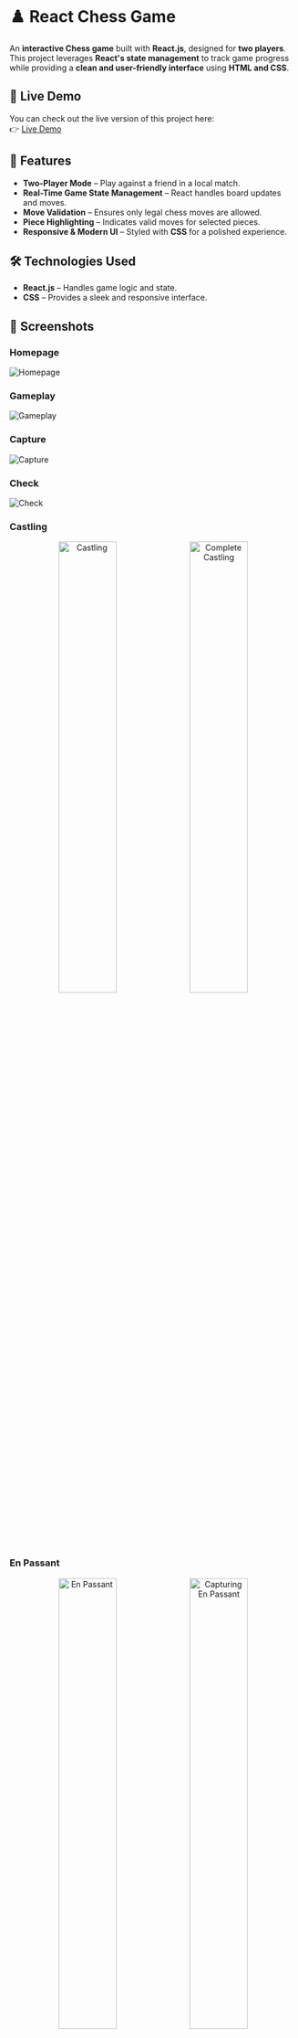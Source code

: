 # ♟️ React Chess Game  

An **interactive Chess game** built with **React.js**, designed for **two players**. This project leverages **React's state management** to track game progress while providing a **clean and user-friendly interface** using **HTML and CSS**.  

## 🚀 Live Demo

You can check out the live version of this project here:  
👉 [Live Demo](https://chess-react-js.vercel.app/)

## 🎯 Features  

- **Two-Player Mode** – Play against a friend in a local match.  
- **Real-Time Game State Management** – React handles board updates and moves.  
- **Move Validation** – Ensures only legal chess moves are allowed.  
- **Piece Highlighting** – Indicates valid moves for selected pieces.  
- **Responsive & Modern UI** – Styled with **CSS** for a polished experience.  

## 🛠️ Technologies Used  

- **React.js** – Handles game logic and state.  
- **CSS** – Provides a sleek and responsive interface.  

## 📸 Screenshots  

### Homepage  
![Homepage](screenshots/homepage.png)

### Gameplay  
![Gameplay](screenshots/gameplay.png)

### Capture  
![Capture](screenshots/captures.png)

### Check  
![Check](screenshots/check.png)

### Castling  
<p align="center">
  <img src="./screenshots/castling.png" width="45%" alt="Castling">
  <img src="./screenshots/castle2.png" width="45%" alt="Complete Castling">
</p> 

### En Passant  
<p align="center">
  <img src="./screenshots/enPassant.png" width="45%" alt="En Passant">
  <img src="./screenshots/enPassant2.png" width="45%" alt="Capturing En Passant">
</p> 

### Checkmate
![Checkmate](screenshots/checkmate.png)

## 🚀 Installation & Setup  

1. Clone the repository:  
   ```bash
   git clone https://github.com/vladig98/Chess-React.js-.git
   cd Chess-React.js-
   ```  
2. Install dependencies:  
   ```bash
   npm install
   ```  
3. Build the app
   ```bash
   npm run build
   ```
4. Start the development server:  
   ```bash
   npm run preview
   ```  

## 🎮 How to Play  

1. **Select a piece** to highlight its valid moves.  
2. **Click on a valid square** to move the selected piece.  
3. Players take turns making moves **until checkmate or stalemate** occurs.  
4. Enjoy an **interactive and engaging chess experience!**  

## 🛠️ Contributing  

Contributions are welcome! Feel free to **fork** the repository, create a **new branch**, and submit a **pull request**.  

## 📄 License  

This project is licensed under the **MIT License**.  

---

**♟️ Challenge a friend and test your strategy with this React-powered Chess game! 🚀**  

- TODO:
	- Code Reusability: refactor some of the repeated code and generate new functions if needed
	- Consistency and Naming: Have better and more consistent names for variables and functions
	- Documentation: add more comments to understand what is going on
	- Testing: add unit tests
	- Implementations: add promotions, implement endgames (mate, stalemate, draws repeation, 50 moves rule)
	- Bugs: Fix bugs (if any)
	- Check commented out code in HelperMethods
